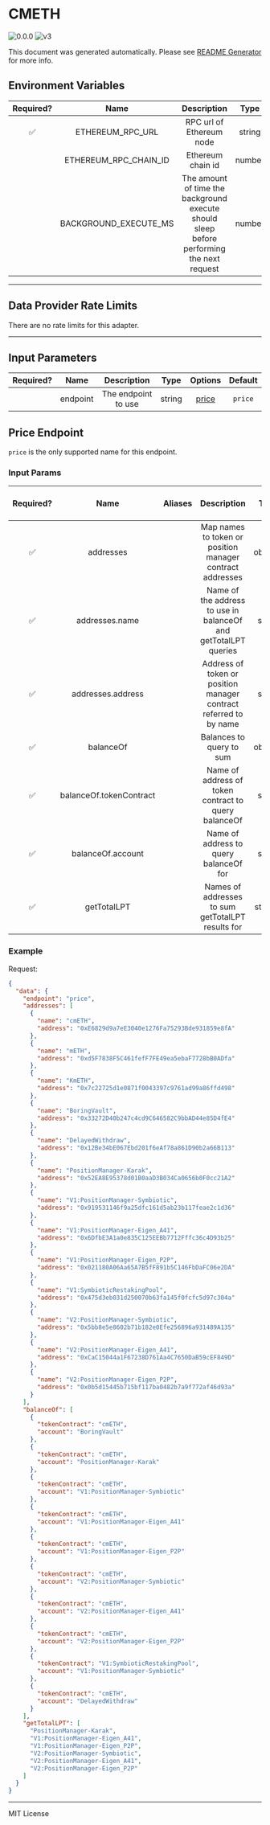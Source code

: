 # CMETH

![0.0.0](https://img.shields.io/github/package-json/v/smartcontractkit/external-adapters-js?filename=packages/sources/cmeth/package.json) ![v3](https://img.shields.io/badge/framework%20version-v3-blueviolet)

This document was generated automatically. Please see [README Generator](../../scripts#readme-generator) for more info.

## Environment Variables

| Required? |         Name          |                                        Description                                        |  Type  | Options | Default |
| :-------: | :-------------------: | :---------------------------------------------------------------------------------------: | :----: | :-----: | :-----: |
|    ✅     |   ETHEREUM_RPC_URL    |                                 RPC url of Ethereum node                                  | string |         |         |
|           | ETHEREUM_RPC_CHAIN_ID |                                     Ethereum chain id                                     | number |         |   `1`   |
|           | BACKGROUND_EXECUTE_MS | The amount of time the background execute should sleep before performing the next request | number |         | `10000` |

---

## Data Provider Rate Limits

There are no rate limits for this adapter.

---

## Input Parameters

| Required? |   Name   |     Description     |  Type  |         Options          | Default |
| :-------: | :------: | :-----------------: | :----: | :----------------------: | :-----: |
|           | endpoint | The endpoint to use | string | [price](#price-endpoint) | `price` |

## Price Endpoint

`price` is the only supported name for this endpoint.

### Input Params

| Required? |          Name           | Aliases |                            Description                            |   Type   | Options | Default | Depends On | Not Valid With |
| :-------: | :---------------------: | :-----: | :---------------------------------------------------------------: | :------: | :-----: | :-----: | :--------: | :------------: |
|    ✅     |        addresses        |         |     Map names to token or position manager contract addresses     | object[] |         |         |            |                |
|    ✅     |     addresses.name      |         |  Name of the address to use in balanceOf and getTotalLPT queries  |  string  |         |         |            |                |
|    ✅     |    addresses.address    |         | Address of token or position manager contract referred to by name |  string  |         |         |            |                |
|    ✅     |        balanceOf        |         |                     Balances to query to sum                      | object[] |         |         |            |                |
|    ✅     | balanceOf.tokenContract |         |       Name of address of token contract to query balanceOf        |  string  |         |         |            |                |
|    ✅     |    balanceOf.account    |         |              Name of address to query balanceOf for               |  string  |         |         |            |                |
|    ✅     |       getTotalLPT       |         |         Names of addresses to sum getTotalLPT results for         | string[] |         |         |            |                |

### Example

Request:

```json
{
  "data": {
    "endpoint": "price",
    "addresses": [
      {
        "name": "cmETH",
        "address": "0xE6829d9a7eE3040e1276Fa75293Bde931859e8fA"
      },
      {
        "name": "mETH",
        "address": "0xd5F7838F5C461fefF7FE49ea5ebaF7728bB0ADfa"
      },
      {
        "name": "KmETH",
        "address": "0x7c22725d1e0871f0043397c9761ad99a86ffd498"
      },
      {
        "name": "BoringVault",
        "address": "0x33272D40b247c4cd9C646582C9bbAD44e85D4fE4"
      },
      {
        "name": "DelayedWithdraw",
        "address": "0x12Be34bE067Ebd201f6eAf78a861D90b2a66B113"
      },
      {
        "name": "PositionManager-Karak",
        "address": "0x52EA8E95378d01B0aaD3B034Ca0656b0F0cc21A2"
      },
      {
        "name": "V1:PositionManager-Symbiotic",
        "address": "0x919531146f9a25dfc161d5ab23b117feae2c1d36"
      },
      {
        "name": "V1:PositionManager-Eigen_A41",
        "address": "0x6DfbE3A1a0e835C125EEBb7712Fffc36c4D93b25"
      },
      {
        "name": "V1:PositionManager-Eigen_P2P",
        "address": "0x021180A06Aa65A7B5fF891b5C146FbDaFC06e2DA"
      },
      {
        "name": "V1:SymbioticRestakingPool",
        "address": "0x475d3eb031d250070b63fa145f0fcfc5d97c304a"
      },
      {
        "name": "V2:PositionManager-Symbiotic",
        "address": "0x5bb8e5e8602b71b182e0Efe256896a931489A135"
      },
      {
        "name": "V2:PositionManager-Eigen_A41",
        "address": "0xCaC15044a1F67238D761Aa4C7650DaB59cEF849D"
      },
      {
        "name": "V2:PositionManager-Eigen_P2P",
        "address": "0x0b5d15445b715bf117ba0482b7a9f772af46d93a"
      }
    ],
    "balanceOf": [
      {
        "tokenContract": "cmETH",
        "account": "BoringVault"
      },
      {
        "tokenContract": "cmETH",
        "account": "PositionManager-Karak"
      },
      {
        "tokenContract": "cmETH",
        "account": "V1:PositionManager-Symbiotic"
      },
      {
        "tokenContract": "cmETH",
        "account": "V1:PositionManager-Eigen_A41"
      },
      {
        "tokenContract": "cmETH",
        "account": "V1:PositionManager-Eigen_P2P"
      },
      {
        "tokenContract": "cmETH",
        "account": "V2:PositionManager-Symbiotic"
      },
      {
        "tokenContract": "cmETH",
        "account": "V2:PositionManager-Eigen_A41"
      },
      {
        "tokenContract": "cmETH",
        "account": "V2:PositionManager-Eigen_P2P"
      },
      {
        "tokenContract": "V1:SymbioticRestakingPool",
        "account": "V1:PositionManager-Symbiotic"
      },
      {
        "tokenContract": "cmETH",
        "account": "DelayedWithdraw"
      }
    ],
    "getTotalLPT": [
      "PositionManager-Karak",
      "V1:PositionManager-Eigen_A41",
      "V1:PositionManager-Eigen_P2P",
      "V2:PositionManager-Symbiotic",
      "V2:PositionManager-Eigen_A41",
      "V2:PositionManager-Eigen_P2P"
    ]
  }
}
```

---

MIT License
